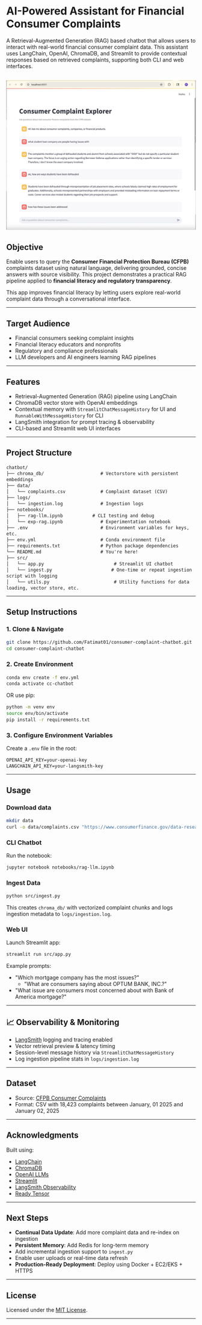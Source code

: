 
# AI-Powered Assistant for Financial Consumer Complaints

A Retrieval-Augmented Generation (RAG) based chatbot that allows users to interact with real-world financial consumer complaint data. This assistant uses LangChain, OpenAI, ChromaDB, and Streamlit to provide contextual responses based on retrieved complaints, supporting both CLI and web interfaces.

![Streamlit UI Screenshot](assets/ui-screenshot.png)
---

## Objective

Enable users to query the **Consumer Financial Protection Bureau (CFPB)** complaints dataset using natural language, delivering grounded, concise answers with source visibility. This project demonstrates a practical RAG pipeline applied to **financial literacy and regulatory transparency**.

This app improves financial literacy by letting users explore real-world complaint data through a conversational interface.

---

## Target Audience

- Financial consumers seeking complaint insights
- Financial literacy educators and nonprofits
- Regulatory and compliance professionals
- LLM developers and AI engineers learning RAG pipelines

----

## Features

- Retrieval-Augmented Generation (RAG) pipeline using LangChain
- ChromaDB vector store with OpenAI embeddings
- Contextual memory with `StreamlitChatMessageHistory` for UI and `RunnableWithMessageHistory` for CLI
- LangSmith integration for prompt tracing & observability
- CLI-based and Streamlit web UI interfaces

---

## Project Structure

```
chatbot/
├── chroma_db/                     # Vectorstore with persistent embeddings
├── data/
│   └── complaints.csv             # Complaint dataset (CSV)
├── logs/
│   └── ingestion.log              # Ingestion logs
├── notebooks/
│   ├── rag-llm.ipynb           # CLI testing and debug
│   └── exp-rag.ipynb              # Experimentation notebook
├── .env                           # Environment variables for keys, etc.
├── env.yml                        # Conda environment file
├── requirements.txt               # Python package dependencies
└── README.md                      # You're here!
├── src/
│   └── app.py                          # Streamlit UI chatbot
│   └── ingest.py                      # One-time or repeat ingestion script with logging
│   └── utils.py                        # Utility functions for data loading, vector store, etc.

```

---

## Setup Instructions

### 1. Clone & Navigate
```bash
git clone https://github.com/Fatimat01/consumer-complaint-chatbot.git
cd consumer-complaint-chatbot
```

### 2. Create Environment
```bash
conda env create -f env.yml
conda activate cc-chatbot
```
OR use pip:

```bash
python -m venv env
source env/bin/activate
pip install -r requirements.txt
```


### 3. Configure Environment Variables
Create a `.env` file in the root:
```env
OPENAI_API_KEY=your-openai-key
LANGCHAIN_API_KEY=your-langsmith-key

```

---

## Usage

### Download data
```bash
mkdir data
curl -o data/complaints.csv "https://www.consumerfinance.gov/data-research/consumer-complaints/search/api/v1/?date_received_max=2025-01-02&date_received_min=2025-01-01&field=all&format=csv&no_aggs=true&size=18423"
```

### CLI Chatbot
Run the notebook:
```bash
jupyter notebook notebooks/rag-llm.ipynb
```

### Ingest Data
```bash
python src/ingest.py
```

This creates `chroma_db/` with vectorized complaint chunks and logs ingestion metadata to `logs/ingestion.log`.

### Web UI
Launch Streamlit app:
```bash
streamlit run src/app.py
```

Example prompts:
- "Which mortgage company has the most issues?"
  - "What are consumers saying about OPTUM BANK, INC.?"
- "What issue are consumers most concerned about with Bank of America mortgage?"

---

## 📈 Observability & Monitoring

- [LangSmith](https://docs.smith.langchain.com/) logging and tracing enabled
- Vector retrieval preview & latency timing
- Session-level message history via `StreamlitChatMessageHistory`
- Log ingestion pipeline stats in `logs/ingestion.log`

---

## Dataset
- Source: [CFPB Consumer Complaints](https://www.consumerfinance.gov/data-research/consumer-complaints/)
- Format: CSV with 18,423 complaints between January, 01 2025 and January 02, 2025

---



## Acknowledgments

Built using:
- [LangChain](https://github.com/langchain-ai/langchain)
- [ChromaDB](https://www.trychroma.com/)
- [OpenAI LLMs](https://platform.openai.com/)
- [Streamlit](https://streamlit.io/)
- [LangSmith Observability](https://smith.langchain.com/)
- [Ready Tensor](https://app.readytensor.ai/)

---

## Next Steps

- **Continual Data Update**: Add more complaint data and re-index on ingestion
- **Persistent Memory**: Add Redis for long-term memory
- Add incremental ingestion support to `ingest.py`
- Enable user uploads or real-time data refresh
- **Production-Ready Deployment**: Deploy using Docker + EC2/EKS + HTTPS

------

## License

Licensed under the [MIT License](LICENSE).

---